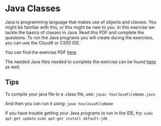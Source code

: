 # Java Classes

Java is programming language that makes use of objects and classes. You might be familiar with this, or this might be new to you. In this exercise we tackle the basics of classes in Java. 
Read this PDF and complete the questions. To run the Java programs you will create during the exercises, you can use the Cloud9 or CS50 IDE. 

You can find the exercise PDF [here](http://www.davin.50webs.com/research/1999/egs/q2.pdf)

The needed Java files needed to complete the exercise can be found [here](http://www.davin.50webs.com/research/1999/tsj4cp.html) as well. 


## Tips
To compile your java file to a .class file, use:
`javac YourJavaFileName.java`

And then you can run it using:
`java YourJavaFileName`

If you have trouble getting your Java programs to run in the IDE, try:
`sudo apt-get update`
`sudo apt-get install default-jdk`

